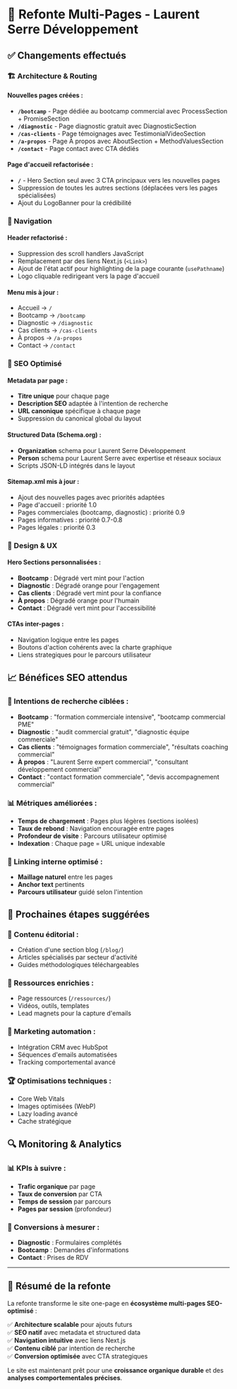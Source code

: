 # 🔄 Refonte Multi-Pages - Laurent Serre Développement

## ✅ Changements effectués

### 🏗️ Architecture & Routing

#### Nouvelles pages créées :
- **`/bootcamp`** - Page dédiée au bootcamp commercial avec ProcessSection + PromiseSection
- **`/diagnostic`** - Page diagnostic gratuit avec DiagnosticSection
- **`/cas-clients`** - Page témoignages avec TestimonialVideoSection
- **`/a-propos`** - Page À propos avec AboutSection + MethodValuesSection
- **`/contact`** - Page contact avec CTA dédiés

#### Page d'accueil refactorisée :
- **`/`** - Hero Section seul avec 3 CTA principaux vers les nouvelles pages
- Suppression de toutes les autres sections (déplacées vers les pages spécialisées)
- Ajout du LogoBanner pour la crédibilité

### 🧭 Navigation

#### Header refactorisé :
- Suppression des scroll handlers JavaScript
- Remplacement par des liens Next.js (`<Link>`)
- Ajout de l'état actif pour highlighting de la page courante (`usePathname`)
- Logo cliquable redirigeant vers la page d'accueil

#### Menu mis à jour :
- Accueil → `/`
- Bootcamp → `/bootcamp`
- Diagnostic → `/diagnostic`
- Cas clients → `/cas-clients`
- À propos → `/a-propos`
- Contact → `/contact`

### 🎯 SEO Optimisé

#### Metadata par page :
- **Titre unique** pour chaque page
- **Description SEO** adaptée à l'intention de recherche
- **URL canonique** spécifique à chaque page
- Suppression du canonical global du layout

#### Structured Data (Schema.org) :
- **Organization** schema pour Laurent Serre Développement
- **Person** schema pour Laurent Serre avec expertise et réseaux sociaux
- Scripts JSON-LD intégrés dans le layout

#### Sitemap.xml mis à jour :
- Ajout des nouvelles pages avec priorités adaptées
- Page d'accueil : priorité 1.0
- Pages commerciales (bootcamp, diagnostic) : priorité 0.9
- Pages informatives : priorité 0.7-0.8
- Pages légales : priorité 0.3

### 🎨 Design & UX

#### Hero Sections personnalisées :
- **Bootcamp** : Dégradé vert mint pour l'action
- **Diagnostic** : Dégradé orange pour l'engagement
- **Cas clients** : Dégradé vert mint pour la confiance
- **À propos** : Dégradé orange pour l'humain
- **Contact** : Dégradé vert mint pour l'accessibilité

#### CTAs inter-pages :
- Navigation logique entre les pages
- Boutons d'action cohérents avec la charte graphique
- Liens strategiques pour le parcours utilisateur

## 📈 Bénéfices SEO attendus

### 🎯 Intentions de recherche ciblées :
- **Bootcamp** : "formation commerciale intensive", "bootcamp commercial PME"
- **Diagnostic** : "audit commercial gratuit", "diagnostic équipe commerciale"
- **Cas clients** : "témoignages formation commerciale", "résultats coaching commercial"
- **À propos** : "Laurent Serre expert commercial", "consultant développement commercial"
- **Contact** : "contact formation commerciale", "devis accompagnement commercial"

### 📊 Métriques améliorées :
- **Temps de chargement** : Pages plus légères (sections isolées)
- **Taux de rebond** : Navigation encouragée entre pages
- **Profondeur de visite** : Parcours utilisateur optimisé
- **Indexation** : Chaque page = URL unique indexable

### 🔗 Linking interne optimisé :
- **Maillage naturel** entre les pages
- **Anchor text** pertinents
- **Parcours utilisateur** guidé selon l'intention

## 🚀 Prochaines étapes suggérées

### 📝 Contenu éditorial :
- Création d'une section blog (`/blog/`)
- Articles spécialisés par secteur d'activité
- Guides méthodologiques téléchargeables

### 🎥 Ressources enrichies :
- Page ressources (`/ressources/`)
- Vidéos, outils, templates
- Lead magnets pour la capture d'emails

### 📧 Marketing automation :
- Intégration CRM avec HubSpot
- Séquences d'emails automatisées
- Tracking comportemental avancé

### 🏆 Optimisations techniques :
- Core Web Vitals
- Images optimisées (WebP)
- Lazy loading avancé
- Cache stratégique

## 🔍 Monitoring & Analytics

### 📊 KPIs à suivre :
- **Trafic organique** par page
- **Taux de conversion** par CTA
- **Temps de session** par parcours
- **Pages par session** (profondeur)

### 🎯 Conversions à mesurer :
- **Diagnostic** : Formulaires complétés
- **Bootcamp** : Demandes d'informations
- **Contact** : Prises de RDV

---

## 🎯 Résumé de la refonte

La refonte transforme le site one-page en **écosystème multi-pages SEO-optimisé** :

✅ **Architecture scalable** pour ajouts futurs  
✅ **SEO natif** avec metadata et structured data  
✅ **Navigation intuitive** avec liens Next.js  
✅ **Contenu ciblé** par intention de recherche  
✅ **Conversion optimisée** avec CTA strategiques  

Le site est maintenant prêt pour une **croissance organique durable** et des **analyses comportementales précises**.
